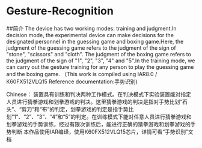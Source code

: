 # Gesture-Recognition
##简介
The device has two working modes: training and judgment.In decision mode, the experimental device can make decisions for the designated personnel in the guessing game and boxing game.Here, the judgment of the guessing game refers to the judgment of the sign of "stone", "scissors" and "cloth". The judgment of the boxing game refers to the judgment of the sign of "1", "2", "3", "4" and "5".In the training mode, we can carry out the gesture training for any person to play the guessing game and the boxing game.
（This work is compiled using IAR8.0 / K60FX512VLQ15        Reference documentation:手势识别)  

Chinese：
装置具有训练和判决两种工作模式。在判决模式下实验装置能对指定人员进行猜拳游戏和划拳游戏的判决。这里猜拳游戏的判决是指对手势比划“石头”、“剪刀”和“布”的判定，划拳游戏的判定是指手势比划“1”、“2”、“3”、“4”和“5”的判定。在训练模式下能对任意人员进行猜拳游戏和划拳游戏的手势训练，经过有限次训练后，能进行正确的猜拳游戏和划拳游戏的手势判断
本作品使用IAR编译，使用K60FX512VLQ15芯片，详情可看“手势识别”文档


#
